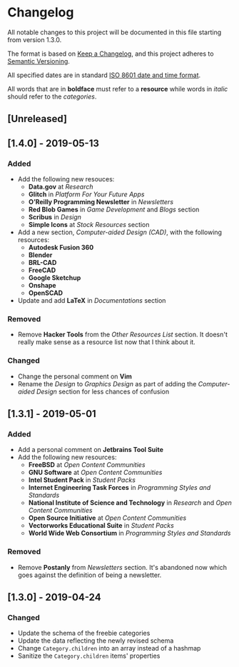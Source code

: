 # Changelog
All notable changes to this project will be documented in this file starting from version 1.3.0.

The format is based on [Keep a Changelog](https://keepachangelog.com/en/1.0.0/),
and this project adheres to [Semantic Versioning](https://semver.org/spec/v2.0.0.html).

All specified dates are in standard [ISO 8601 date and time format](https://www.iso.org/iso-8601-date-and-time-format.html).

All words that are in **boldface** must refer to a **resource** while words in *italic* should refer to the *categories*.

## [Unreleased]

## [1.4.0] - 2019-05-13
### Added
- Add the following new resouces:
    - **Data.gov** at *Research*
    - **Glitch** in *Platform For Your Future Apps*
    - **O’Reilly Programming Newsletter** in *Newsletters*
    - **Red Blob Games** in *Game Development* and *Blogs* section
    - **Scribus** in *Design*
    - **Simple Icons** at *Stock Resources* section
- Add a new section, *Computer-aided Design (CAD)*, with the following resources:
    - **Autodesk Fusion 360**
    - **Blender**
    - **BRL-CAD**
    - **FreeCAD**
    - **Google Sketchup**
    - **Onshape**
    - **OpenSCAD**
- Update and add **LaTeX** in *Documentations* section

### Removed
- Remove **Hacker Tools** from the *Other Resources List* section. It doesn't really make sense as a resource list now that I think about it.

### Changed
- Change the personal comment on **Vim**
- Rename the *Design* to *Graphics Design* as part of adding the *Computer-aided Design* section for less chances of confusion

## [1.3.1] - 2019-05-01
### Added
- Add a personal comment on **Jetbrains Tool Suite**
- Add the following new resources:
    - **FreeBSD** at *Open Content Communities*
    - **GNU Software** at *Open Content Communities*
    - **Intel Student Pack** in *Student Packs*
    - **Internet Engineering Task Forces** in *Programming Styles and Standards*
    - **National Institute of Science and Technology** in *Research* and *Open Content Communities*
    - **Open Source Initiative** at *Open Content Communities*
    - **Vectorworks Educational Suite** in *Student Packs*
    - **World Wide Web Consortium** in *Programming Styles and Standards*

### Removed
- Remove **Postanly** from *Newsletters* section. It's abandoned now which goes against the definition of being a newsletter.

## [1.3.0] - 2019-04-24
### Changed
- Update the schema of the freebie categories
- Update the data reflecting the newly revised schema
- Change `Category.children` into an array instead of a hashmap
- Sanitize the `Category.children` items' properties
